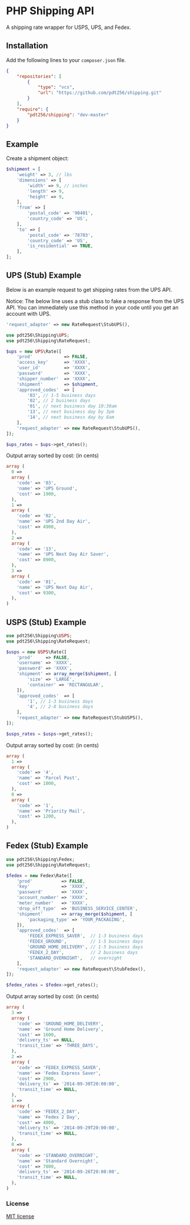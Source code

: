 PHP Shipping API
================

A shipping rate wrapper for USPS, UPS, and Fedex.

## Installation

Add the following lines to your ``composer.json`` file.

```JSON
{
	"repositories": [
		{
			"type": "vcs",
			"url": "https://github.com/pdt256/shipping.git"
		}
	],
	"require": {
		"pdt256/shipping": "dev-master"
	}
}
```

## Example

Create a shipment object:

```php
$shipment = [
	'weight' => 3, // lbs
	'dimensions' => [
		'width' => 9, // inches
		'length' => 9,
		'height' => 9,
	],
	'from' => [
		'postal_code' => '90401',
		'country_code' => 'US',
	],
	'to' => [
		'postal_code' => '78703',
		'country_code' => 'US',
		'is_residential' => TRUE,
	],
];
```

## UPS (Stub) Example

Below is an example request to get shipping rates from the UPS API. 

Notice: The below line uses a stub class to fake a response from the UPS API.
You can immediately use this method in your code until you get an account with UPS.

```php
'request_adapter' => new RateRequest\StubUPS(),
```

```php
use pdt256\Shipping\UPS;
use pdt256\Shipping\RateRequest;

$ups = new UPS\Rate([
	'prod'            => FALSE,
	'access_key'      => 'XXXX',
	'user_id'         => 'XXXX',
	'password'        => 'XXXX',
	'shipper_number'  => 'XXXX',
	'shipment'        => $shipment,
	'approved_codes'  => [
		'03', // 1-5 business days
		'02', // 2 business days
		'01', // next business day 10:30am
		'13', // next business day by 3pm
		'14', // next business day by 8am
	],
	'request_adapter' => new RateRequest\StubUPS(),
]);

$ups_rates = $ups->get_rates();
```

Output array sorted by cost: (in cents)

```php
array (
  0 => 
  array (
    'code' => '03',
    'name' => 'UPS Ground',
    'cost' => 1900,
  ),
  1 => 
  array (
    'code' => '02',
    'name' => 'UPS 2nd Day Air',
    'cost' => 4900,
  ),
  2 => 
  array (
    'code' => '13',
    'name' => 'UPS Next Day Air Saver',
    'cost' => 8900,
  ),
  3 => 
  array (
    'code' => '01',
    'name' => 'UPS Next Day Air',
    'cost' => 9300,
  ),
)
```

## USPS (Stub) Example

```php
use pdt256\Shipping\USPS;
use pdt256\Shipping\RateRequest;

$usps = new USPS\Rate([
	'prod'     => FALSE,
	'username' => 'XXXX',
	'password' => 'XXXX',
	'shipment' => array_merge($shipment, [
		'size' => 'LARGE',
		'container' => 'RECTANGULAR',
	]),
	'approved_codes'  => [
		'1', // 1-3 business days
		'4', // 2-8 business days
	],
	'request_adapter' => new RateRequest\StubUSPS(),
]);

$usps_rates = $usps->get_rates();
```

Output array sorted by cost: (in cents)

```php
array (
  1 => 
  array (
    'code' => '4',
    'name' => 'Parcel Post',
    'cost' => 1000,
  ),
  0 => 
  array (
    'code' => '1',
    'name' => 'Priority Mail',
    'cost' => 1200,
  ),
)
```

## Fedex (Stub) Example

```php
use pdt256\Shipping\Fedex;
use pdt256\Shipping\RateRequest;

$fedex = new Fedex\Rate([
	'prod'           => FALSE,
	'key'            => 'XXXX',
	'password'       => 'XXXX',
	'account_number' => 'XXXX',
	'meter_number'   => 'XXXX',
	'drop_off_type'  => 'BUSINESS_SERVICE_CENTER',
	'shipment'       => array_merge($shipment, [
		'packaging_type' => 'YOUR_PACKAGING',
	]),
	'approved_codes'  => [
		'FEDEX_EXPRESS_SAVER',  // 1-3 business days
		'FEDEX_GROUND',         // 1-5 business days
		'GROUND_HOME_DELIVERY', // 1-5 business days
		'FEDEX_2_DAY',          // 2 business days
		'STANDARD_OVERNIGHT',   // overnight
	],
	'request_adapter' => new RateRequest\StubFedex(),
]);

$fedex_rates = $fedex->get_rates();
```

Output array sorted by cost: (in cents)

```php
array (
  3 => 
  array (
    'code' => 'GROUND_HOME_DELIVERY',
    'name' => 'Ground Home Delivery',
    'cost' => 1600,
    'delivery_ts' => NULL,
    'transit_time' => 'THREE_DAYS',
  ),
  2 => 
  array (
    'code' => 'FEDEX_EXPRESS_SAVER',
    'name' => 'Fedex Express Saver',
    'cost' => 2900,
    'delivery_ts' => '2014-09-30T20:00:00',
    'transit_time' => NULL,
  ),
  1 => 
  array (
    'code' => 'FEDEX_2_DAY',
    'name' => 'Fedex 2 Day',
    'cost' => 4000,
    'delivery_ts' => '2014-09-29T20:00:00',
    'transit_time' => NULL,
  ),
  0 => 
  array (
    'code' => 'STANDARD_OVERNIGHT',
    'name' => 'Standard Overnight',
    'cost' => 7800,
    'delivery_ts' => '2014-09-26T20:00:00',
    'transit_time' => NULL,
  ),
)
```

### License

[MIT license](http://opensource.org/licenses/MIT)
